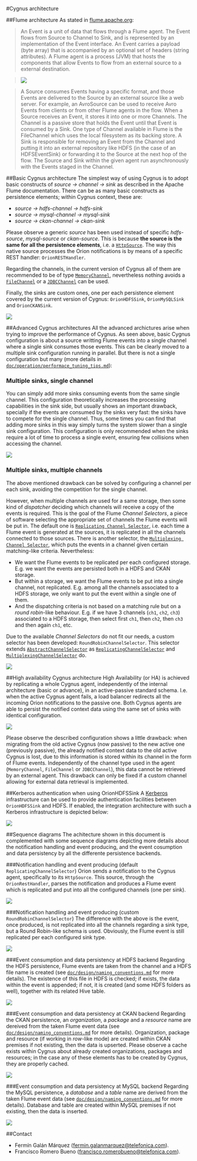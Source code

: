 #Cygnus architecture

##Flume architecture
As stated in [flume.apache.org](http://flume.apache.org/FlumeDeveloperGuide.html):

>An Event is a unit of data that flows through a Flume agent. The Event flows from Source to Channel to Sink, and is represented by an implementation of the Event interface. An Event carries a payload (byte array) that is accompanied by an optional set of headers (string attributes). A Flume agent is a process (JVM) that hosts the components that allow Events to flow from an external source to a external destination.

>![](http://flume.apache.org/_images/DevGuide_image00.png)

>A Source consumes Events having a specific format, and those Events are delivered to the Source by an external source like a web server. For example, an AvroSource can be used to receive Avro Events from clients or from other Flume agents in the flow. When a Source receives an Event, it stores it into one or more Channels. The Channel is a passive store that holds the Event until that Event is consumed by a Sink. One type of Channel available in Flume is the FileChannel which uses the local filesystem as its backing store. A Sink is responsible for removing an Event from the Channel and putting it into an external repository like HDFS (in the case of an HDFSEventSink) or forwarding it to the Source at the next hop of the flow. The Source and Sink within the given agent run asynchronously with the Events staged in the Channel.

##Basic Cygnus architecture
The simplest way of using Cygnus is to adopt basic constructs of <i>source -> channel -> sink</i> as described in the Apache Flume documentation. There can be as many basic constructs as persistence elements; within Cygnus context, these are:

* <i>source -> hdfs-channel -> hdfs-sink</i>
* <i>source -> mysql-channel -> mysql-sink</i>
* <i>source -> ckan-channel -> ckan-sink</i>

Please observe a generic <i>source</i> has been used instead of specific <i>hdfs-source</i>, <i>mysql-source</i> or <i>ckan-source</i>. This is because **the source is the same for all the persistence elements**, i.e. a [`HttpSource`](http://flume.apache.org/FlumeUserGuide.html#http-source). The way this native source processes the Orion notifications is by means of a specific REST handler: `OrionRESTHandler`.  

Regarding the channels, in the current version of Cygnus all of them are  recommended to be of type [`MemoryChannel`](http://flume.apache.org/FlumeUserGuide.html#memory-channel), nevertheless nothing avoids a [`FileChannel`](http://flume.apache.org/FlumeUserGuide.html#file-channel) or a [`JDBCChannel`](http://flume.apache.org/FlumeUserGuide.html#jdbc-channel) can be used.

Finally, the sinks are custom ones, one per each persistence element covered by the current version of Cygnus: `OrionHDFSSink`, `OrionMySQLSink` and `OrionCKANSink`.
 
![](../images/basic_architecture.jpg)

##Advanced Cygnus architectures
All the advanced archictures arise when trying to improve the performance of Cygnus. As seen above, basic Cygnus configuration is about a source writting Flume events into a single channel where a single sink consumes those events. This can be clearly moved to a multiple sink configuration running in parallel. But there is not a single configuration but many (more details in [`doc/operation/performace_tuning_tips.md`](../operation/performance_tuning_tips.md)):

### Multiple sinks, single channel
You can simply add more sinks consuming events from the same single channel. This configuration theoretically increases the processing capabilities in the sink side, but usually shows an important drawback, specially if the events are consumed by the sinks very fast: the sinks have to compete for the single channel. Thus, some times you can find that adding more sinks in this way simply turns the system slower than a single sink configuration. This configuration is only recommended when the sinks require a lot of time to process a single event, ensuring few collisions when accessing the channel.

![](../images/multiple_sinks_single_channel_architecture.jpg)

### Multiple sinks, multiple channels
The above mentioned drawback can be solved by configuring a channel per each sink, avoiding the competition for the single channel.

However, when multiple channels are used for a same storage, then some kind of <i>dispatcher</i> deciding which channels will receive a copy of the events is required. This is the goal of the Flume <i>Channel Selectors</i>, a piece of software selecting the appropriate set of channels the Flume events will be put in. The default one is [`Replicating Channel Selector`](http://flume.apache.org/FlumeUserGuide.html#replicating-channel-selector-default), i.e. each time a Flume event is generated at the sources, it is replicated in all the channels connected to those sources. There is another selector, the [`Multiplexing Channel Selector`](http://flume.apache.org/FlumeUserGuide.html#multiplexing-channel-selector), which puts the events in a channel given certain matching-like criteria. Nevertheless:

* We want the Flume events to be replicated per each configured storage. E.g. we want the events are persisted both in a HDFS and CKAN storage.
* But within a storage, we want the Flume events to be put into a single channel, not replicated. E.g. among all the channels associated to a HDFS storage, we only want to put the event within a single one of them.
* And the dispatching criteria is not based on a matching rule but on a <i>round robin</i>-like behaviour. E.g. if we have 3 channels (`ch1`, `ch2`, `ch3`) associated to a HDFS storage, then select first `ch1`, then `ch2`, then `ch3` and then again `ch1`, etc.

Due to the available <i>Channel Selectors</i> do not fit our needs, a custom selector has been developed: `RoundRobinChannelSelector`. This selector extends [`AbstractChannelSelector`](https://flume.apache.org/releases/content/1.4.0/apidocs/org/apache/flume/channel/AbstractChannelSelector.html) as [`ReplicatingChannelSelector`](http://flume.apache.org/FlumeUserGuide.html#replicating-channel-selector-default) and [`MultiplexingChannelSelector`](http://flume.apache.org/FlumeUserGuide.html#multiplexing-channel-selector) do.

![](../images/multiple_sinks_multiple_channels_architecture.jpg)

##High availability Cygnus architecture
High Availability (or HA) is achieved by replicating a whole Cygnus agent, independently of the internal architecture (basic or advance), in an active-passive standard schema. I.e. when the active Cygnus agent fails, a load balancer redirects all the incoming Orion notifications to the passive one. Both Cygnus agents are able to persist the notified context data using the same set of sinks with identical configuration.

![](../images/ha_architecture.jpg) 

Please observe the described configuration shows a little drawback: when migrating from the old active Cygnus (now passive) to the new active one (previously passive), the already notified context data to the old active Cygnus is lost, due to this information is stored within its channel in the form of Flume events. Independently of the channel type used in the agent (`MemoryChannel`, `FileChannel` or `JDBCChannel`), this data cannot be retrieved by an external agent. This drawback can only be fixed if a custom channel allowing for external data retrieval is implemented.

##Kerberos authentication when using OrionHDFSSink
A [Kerberos](http://web.mit.edu/kerberos/) infrastructure can be used to provide authentication facilities between `OrionHDFSSink` and HDFS. If enabled, the integration architecture with such a Kerberos infrastructure is depicted below:

![](../images/kerberos_auth.jpg)

##Sequence diagrams
The achitecture shown in this document is complemented with some sequence diagrams depicting more details about the notification handling and event producing, and the event cosumption and data persistency by all the differente persistence backends. 
   
###Notification handling and event producing (default `ReplicatingChannelSelector`)
Orion sends a notification to the Cygnus agent, specifically to its `HttpSource`. This source, through the `OrionRestHandler`, parses the notification and produces a Flume event which is replicated and put into all the configured channels (one per sink).

![](../images/sequence_diagram_notification_handling_default.jpg)

###Notification handling and event producing (custom `RoundRobinChannelSelector`)
The difference with the above is the event, once produced, is not replicated into all the channels regarding a sink type, but a Round Robin-like schema is used. Obviously, the Flume event is still replicated per each configured sink type.

![](../images/sequence_diagram_notification_handling_round_robin.jpg)

###Event consumption and data persistency at HDFS backend
Regarding the HDFS persistence, Flume events are taken from the channel and a HDFS file name is created (see [`doc/design/naming_conventions.md`](../design/naming_conventions.md) for more details). The existence of this file in HDFS is checked; if exists, the data within the event is appended; if not, it is created (and some HDFS folders as well), together with its related Hive table.

![](../images/sequence_diagram_hdfs.jpg)

###Event consumption and data persistency at CKAN backend
Regarding the CKAN persistence, an <i>organization</i>, a <i>package</i> and a <i>resource</i> name are dereived from the taken Flume event data (see [`doc/design/naming_conventions.md`](../design/naming_conventions.md) for more details). Organization, package and resource (if working in <i>row</i>-like mode) are created within CKAN premises if not existing, then the data is upserted. Please observe a cache exists within Cygnus about already created organizations, packages and resources; in the case any of these elements has to be created by Cygnus, they are properly cached.

![](../images/sequence_diagram_ckan.jpg)

###Event consumption and data persistency at MySQL backend
Regarding the MySQL persistence, a <i>database</i> and a <i>table</i> name are derived from the taken Flume event data (see [`doc/design/naming_conventions.md`](../design/naming_conventions.md) for more details). Database and table are created within MySQL premises if not existing, then the data is inserted.

![](../images/sequence_diagram_mysql.jpg)

##Contact
* Fermín Galán Márquez (fermin.galanmarquez@telefonica.com).
* Francisco Romero Bueno (francisco.romerobueno@telefonica.com).
